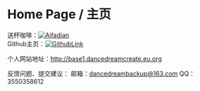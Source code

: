 # Home Page / 主页

送杯咖啡：[![Aifadian](https://ts1.cn.mm.bing.net/th?id=ODLS.410483d2-ce7f-4190-9cb1-30b36831c1e5&w=16&h=16&o=6&pid=1.2)](https://afdian.net/a/GreatToolKit)  
Github主页：[![GithubLink](https://ts4.cn.mm.bing.net/th?id=ODLS.fe916855-7a5a-4f44-b52e-1c5c31f0329d&w=16&h=16&o=6&pid=1.2)](https://github.com/DanceDreamIO)

个人网站地址：http://base1.dancedreamcreate.eu.org

反馈问题、提交建议：
邮箱：dancedreambackup@163.com
QQ：3550358612

